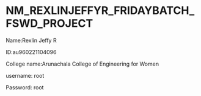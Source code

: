 # NM_REXLINJEFFYR_FRIDAYBATCH_FSWD_PROJECT

Name:Rexlin Jeffy R

ID:au960221104096

College name:Arunachala College of Engineering for Women

username: root

Password: root
